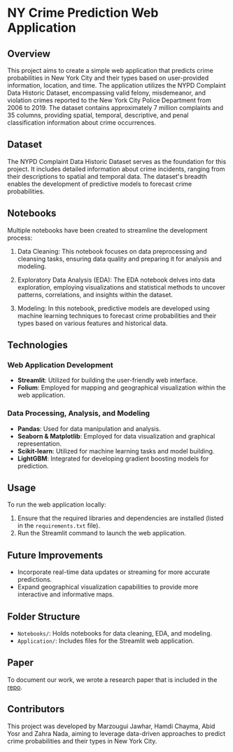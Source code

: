 # NY Crime Prediction Web Application


## Overview
This project aims to create a simple web application that predicts crime probabilities in New York City and their types based on user-provided information, location, and time. The application utilizes the NYPD Complaint Data Historic Dataset, encompassing valid felony, misdemeanor, and violation crimes reported to the New York City Police Department from 2006 to 2019. The dataset contains approximately 7 million complaints and 35 columns, providing spatial, temporal, descriptive, and penal classification information about crime occurrences.

## Dataset
The NYPD Complaint Data Historic Dataset serves as the foundation for this project. It includes detailed information about crime incidents, ranging from their descriptions to spatial and temporal data. The dataset's breadth enables the development of predictive models to forecast crime probabilities.

## Notebooks
Multiple notebooks have been created to streamline the development process:

1. Data Cleaning:
This notebook focuses on data preprocessing and cleansing tasks, ensuring data quality and preparing it for analysis and modeling.

2. Exploratory Data Analysis (EDA):
The EDA notebook delves into data exploration, employing visualizations and statistical methods to uncover patterns, correlations, and insights within the dataset.

3. Modeling:
In this notebook, predictive models are developed using machine learning techniques to forecast crime probabilities and their types based on various features and historical data.

## Technologies
### Web Application Development
- **Streamlit**: Utilized for building the user-friendly web interface.
- **Folium**: Employed for mapping and geographical visualization within the web application.

### Data Processing, Analysis, and Modeling
- **Pandas**: Used for data manipulation and analysis.
- **Seaborn & Matplotlib**: Employed for data visualization and graphical representation.
- **Scikit-learn**: Utilized for machine learning tasks and model building.
- **LightGBM**: Integrated for developing gradient boosting models for prediction.

## Usage
To run the web application locally:
1. Ensure that the required libraries and dependencies are installed (listed in the `requirements.txt` file).
2. Run the Streamlit command to launch the web application.

## Future Improvements
- Incorporate real-time data updates or streaming for more accurate predictions.
- Expand geographical visualization capabilities to provide more interactive and informative maps.

## Folder Structure
- `Notebooks/`: Holds notebooks for data cleaning, EDA, and modeling.
- `Application/`: Includes files for the Streamlit web application.
  
## Paper
To document our work, we wrote a research paper that is included in the [repo](https://github.com/chaymahamdi/Crime-Prediction-Application/blob/main/documents/Crime_prediction%20scientific%20paper.pdf).

## Contributors
This project was developed by Marzougui Jawhar, Hamdi Chayma, Abid Yosr and Zahra Nada, aiming to leverage data-driven approaches to predict crime probabilities and their types in New York City.

